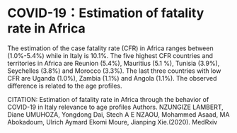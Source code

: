 # COVID-19：Estimation of fatality rate in Africa
The estimation of the case fatality rate (CFR) in Africa ranges between (1.0%-5.4%) while in Italy is 10.1%. The five highest CFR countries and territories in Africa are Reunion (5.4%), Mauritius (5.1 %), Tunisia (3.9%), Seychelles (3.8%) and Morocco (3.3%). The last three countries with low CFR are Uganda (1.0%), Zambia (1.1%) and Angola (1.1%). The observed difference is related to the age profiles.


CITATION:
Estimation of fatality rate in Africa through the behavior of COVID-19 in Italy relevance to age profiles
Authors. NZUNGIZE LAMBERT, Diane UMUHOZA, Yongdong Dai, Stech A E NZAOU, Mohammed Asaad, MA Abokadoum, Ulrich Aymard Ekomi Moure, Jianping Xie.(2020). MedRxiv
